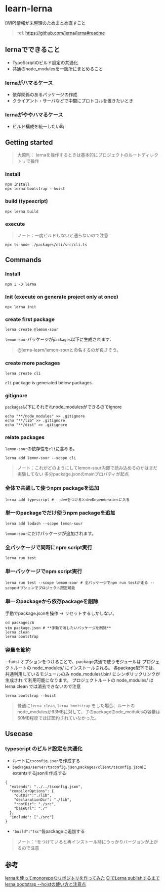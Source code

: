 # learn-lerna
[WIP]情報が未整理のためまとめ直すこと

> ref. https://github.com/lerna/lerna#readme

## lernaでできること
- TypeScriptのビルド設定の共通化
- 共通のnode_modulesを一箇所にまとめること

### lernaがハマるケース
- 依存関係のあるパッケージの作成
- クライアント・サーバなどで中間にプロトコルを置きたいとき

### lernaがややハマるケース
- ビルド構成を統一したい時

## Getting started

> 大原則： lernaを操作するときは基本的にプロジェクトのルートディレクトリで操作

### Install

```
npm install
npx lerna bootstrap --hoist
```

### build (typescript)

```
npx lerna build
```

### execute
> ノート：一度ビルドしないと通らないので注意

```
npx ts-node ./packages/cli/src/cli.ts
```

## Commands

### Install

```
npm i -D lerna
```

### Init (execute on generate project only at once)

```
npx lerna init
```

### create first package

```
lerna create @lemon-sour
```

`lemon-sour`パッケージが`packages`以下に生成されます. 

> @lerna-learn/lemon-sourと命名するのが良さそう。

### create more packages

```
lerna create cli
```

`cli` package is generated below packages. 

### gitignore

`packages`以下にそれぞれnode_modulesができるのでignore

```
echo "**/node_modules" >> .gitignore
echo "**/lib" >> .gitignore
echo "**/dist" >> .gitignore
```

### relate packages

`lemon-sour`の依存性を`cli`に含める。

```
lerna add lemon-sour --scope cli
```

> ノート：これがどのようにしてlemon-sour内部で読み込めるのかはまだ実験してない
> 多分package.jsonのmainプロパティが起点

### 全体で共通して使うnpm packageを追加

```
lerna add typescript # --devをつけるとdevDependenciesに入る
```

### 単一のpackageでだけ使うnpm packageを追加

```
lerna add lodash --scope lemon-sour
```

`lemon-sour`にだけパッケージが追加されます。

### 全パッケージで同時にnpm script実行

```
lerna run test
```

### 単一パッケージでnpm script実行

```
lerna run test --scope lemon-sour # 全パッケージでnpm run testが走る --scopeオプションでプロジェクト限定可能
```

### 単一のpackageから依存packageを削除

手動でpackage.jsonを操作 -> リセットするしかしない。

```
cd packages/A
vim package.json # **手動で消したいパッケージを削除**
lerna clean
lerna bootstrap
```

### 容量を節約
--hoist オプションをつけることで、package共通で使うモジュールは プロジェクトルートの node_modules/ にインストールされる。
各package配下では、 共通利用しているモジュールのみ node_modules/.bin/ にシンボリックリンクが生成され て利用可能になります。
プロジェクトルートの node_modules/ は lerna clean では消去できないので注意

```
lerna bootstrap --hoist
```

> 普通に`lerna clean`, `lerna bootstrap` をした場合、ルートのnode_modulesが83MBに対して、子のpackageのode_modulesの容量は60MB程度でほぼ節約されていなかった。

## Usecase

### typescript のビルド設定を共通化

- ルートに`tsconfig.json`を作成する
- `packages/server/tsconfig.json`,`packages/client/tsconfig.json`にextentsするjsonを作成する

```
{
  "extends": "../../tsconfig.json",
  "compilerOptions": {
    "outDir":"./lib",
    "declarationDir": "./lib",
    "rootDir": "./src",
    "baseUrl": "./"
  },
  "include": ["./src"]
}
```

- `"build":"tsc"`各packageに追加する

> ノート：`^`をつけていると再インストール時にうっかりバージョンが上がるので注意

## 参考
[lernaを使ってmonorepoなリポジトリを作ってみた](https://qiita.com/hisasann/items/929b6702df1d6e871ce7)
[CIでLerna publishするまで](https://qiita.com/Quramy/items/02f21e10c5cc8c8f5869)
[lerna bootstrap --hoistの使い方と注意点](https://sakebook.hatenablog.com/entry/2018/10/31/080905)
